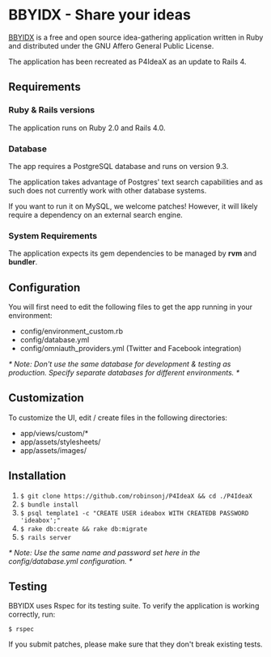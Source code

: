 # BBYIDX - Share your ideas

[BBYIDX](https://github.com/ecumen/ideabox) is a free and open source idea-gathering application written in Ruby and distributed under the GNU Affero General Public License.

The application has been recreated as P4IdeaX as an update to Rails 4.

## Requirements

### Ruby & Rails versions

The application runs on Ruby 2.0 and Rails 4.0.

### Database

The app requires a PostgreSQL database and runs on version 9.3.

The application takes advantage of Postgres' text search capabilities and as such does not currently work with other database systems.

If you want to run it on MySQL, we welcome patches! However, it will likely require a dependency on an external search engine.

### System Requirements

The application expects its gem dependencies to be managed by **rvm** and **bundler**.

## Configuration

You will first need to edit the following files to get the app running in your environment:

* config/environment_custom.rb
* config/database.yml
* config/omniauth_providers.yml (Twitter and Facebook integration)

_* Note: Don't use the same database for development & testing as production. Specify separate databases for different environments. *_

## Customization

To customize the UI, edit / create files in the following directories:

* app/views/custom/*
* app/assets/stylesheets/
* app/assets/images/

## Installation

1. `$ git clone https://github.com/robinsonj/P4IdeaX && cd ./P4IdeaX`
2. `$ bundle install`
3. `$ psql template1 -c "CREATE USER ideabox WITH CREATEDB PASSWORD 'ideabox';"`
4. `$ rake db:create && rake db:migrate`
5. `$ rails server`

_* Note: Use the same name and password set here in the config/database.yml configuration. *_

## Testing

BBYIDX uses Rspec for its testing suite. To verify the application is working correctly, run:

`$ rspec`

If you submit patches, please make sure that they don't break existing tests.
